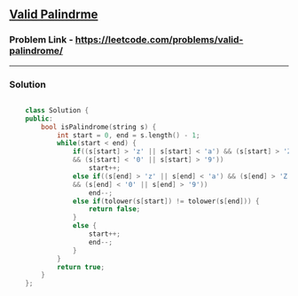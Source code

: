 ## [Valid Palindrme](https://leetcode.com/problems/valid-palindrome/)

### Problem Link - https://leetcode.com/problems/valid-palindrome/

---

### Solution

```cpp

    class Solution {
    public:
        bool isPalindrome(string s) {
            int start = 0, end = s.length() - 1;
            while(start < end) {
                if((s[start] > 'z' || s[start] < 'a') && (s[start] > 'Z' || s[start] < 'A') 
                && (s[start] < '0' || s[start] > '9'))
                    start++;
                else if((s[end] > 'z' || s[end] < 'a') && (s[end] > 'Z' || s[end] < 'A') 
                && (s[end] < '0' || s[end] > '9'))
                    end--;
                else if(tolower(s[start]) != tolower(s[end])) {
                    return false;
                }
                else {
                    start++;
                    end--;
                }
            }
            return true;
        }
    };


```
